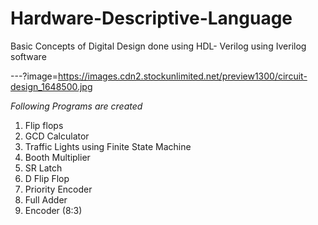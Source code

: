 # Hardware-Descriptive-Language
Basic Concepts of Digital Design done using HDL- Verilog using Iverilog software

---?image=https://images.cdn2.stockunlimited.net/preview1300/circuit-design_1648500.jpg

*Following Programs are created*

1. Flip flops 
2. GCD Calculator
3. Traffic Lights using Finite State Machine
4. Booth Multiplier
5. SR Latch
6. D Flip Flop
7. Priority Encoder
8. Full Adder
9. Encoder (8:3)
